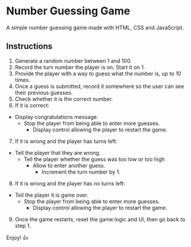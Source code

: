 # Number Guessing Game

A simple number guessing game made with HTML, CSS and JavaScript.

## Instructions

1. Generate a random number between 1 and 100.
2. Record the turn number the player is on. Start it on 1.
3. Provide the player with a way to guess what the number is, up to 10 times.
4. Once a guess is submitted, record it somewhere so the user can see their previous guesses.
5. Check whether it is the correct number.
6. If it is correct:
  - Display congratulations message.
    - Stop the player from being able to enter more guesses.
      - Display control allowing the player to restart the game.
7. If it is wrong and the player has turns left:
  - Tell the player that they are wrong.
    - Tell the player whether the guess was too low or too high
      - Allow to enter another guess.
        - Increment the turn number by 1.
8. If it is wrong and the player has no turns left:
  - Tell the player it is game over.
    - Stop the player from being able to enter more guesses.
      - Display control allowing the player to restart the game.
9. Once the game restarts, reset the game logic and UI, then go back to step 1.



Enjoy! :thumbsup:

<!-- 1. Generate a random number between 1 and 100.
2. Guess the number in 10 turns.
3. After each try, let player know if their guess is right or wrong.
  3a. If they are wrong, let them know if the guess was too low or too high
  3b. Also tell what numbers they previously guessed
4. End game once the player guesses corectly
  4a. Or once they run out of turns
5. When the game ends, give option to start playing again -->